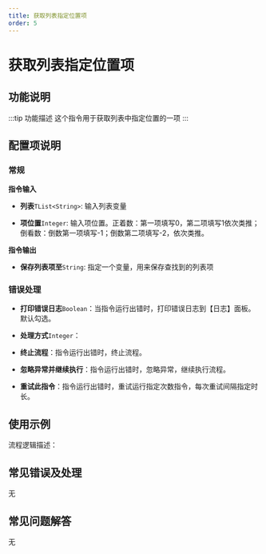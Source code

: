 ```yaml
---
title: 获取列表指定位置项
order: 5
---
```


# 获取列表指定位置项

## 功能说明

:::tip 功能描述
这个指令用于获取列表中指定位置的一项
:::

## 配置项说明

### 常规

**指令输入**

- **列表**`TList<String>`: 输入列表变量

- **项位置**`Integer`: 输入项位置。正着数：第一项填写0，第二项填写1依次类推；倒看数：倒数第一项填写-1；倒数第二项填写-2，依次类推。


**指令输出**

- **保存列表项至**`String`: 指定一个变量，用来保存查找到的列表项

### 错误处理

- **打印错误日志**`Boolean`：当指令运行出错时，打印错误日志到【日志】面板。默认勾选。

- **处理方式**`Integer`：

 - **终止流程**：指令运行出错时，终止流程。

 - **忽略异常并继续执行**：指令运行出错时，忽略异常，继续执行流程。

 - **重试此指令**：指令运行出错时，重试运行指定次数指令，每次重试间隔指定时长。

## 使用示例

流程逻辑描述：

## 常见错误及处理

无

## 常见问题解答

无

